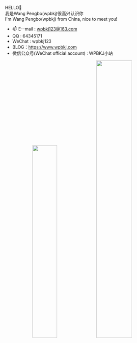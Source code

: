 HELLO👋  
我是Wang Pengbo(wpbkj)很高兴认识你  
I'm Wang Pengbo(wpbkj) from China, nice to meet you!

- 📫 E--mail : wpbkj123@163.com
- QQ : 64345171
- WeChat : wpbkj123
- BLOG：https://www.wpbkj.com
- 微信公众号(WeChat official account) : WPBKJ小站

<div align="center">
   <img width="40%" src="https://github-readme-stats.vercel.app/api/top-langs/?username=wpbkj&theme=dark&layout=compact" /> <img width="48%" src="https://github-readme-stats.vercel.app/api?username=wpbkj&show_icons=true&theme=dark" />
</div>

